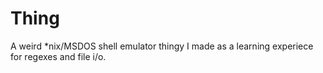 # Thing

A weird *nix/MSDOS shell emulator thingy I made as a learning experiece for regexes and file i/o.

